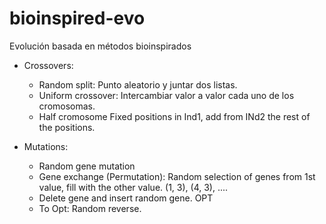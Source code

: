 # bioinspired-evo
Evolución basada en métodos bioinspirados

* Crossovers:
    - Random split: Punto aleatorio y juntar dos listas.
    - Uniform crossover: Intercambiar valor a valor cada uno de los cromosomas.
    - Half cromosome Fixed positions in Ind1, add from INd2 the rest of the positions.

* Mutations:
    - Random gene mutation
    - Gene exchange (Permutation): Random selection of genes from 1st value, fill with the other value.
(1, 3), (4, 3), ....
    - Delete gene and insert random gene. OPT
    - To Opt: Random reverse.
